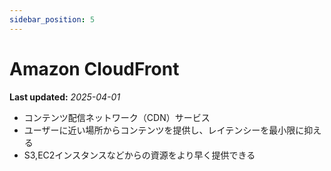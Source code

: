 ```yaml
---
sidebar_position: 5
---
```


# Amazon CloudFront

**Last updated:** _2025-04-01_

- コンテンツ配信ネットワーク（CDN）サービス
- ユーザーに近い場所からコンテンツを提供し、レイテンシーを最小限に抑える
- S3,EC2インスタンスなどからの資源をより早く提供できる
